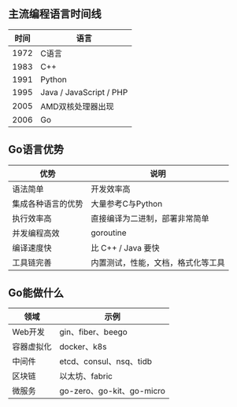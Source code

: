 ## 主流编程语言时间线

| 时间 | 语言                    |
| ---- | ----------------------- |
| 1972 | C语言                   |
| 1983 | C++                     |
| 1991 | Python                  |
| 1995 | Java / JavaScript / PHP |
| 2005 | AMD双核处理器出现       |
| 2006 | Go                      |



## Go语言优势

| 优势               | 说明                               |
| ------------------ | ---------------------------------- |
| 语法简单           | 开发效率高                         |
| 集成各种语言的优势 | 大量参考C与Python                  |
| 执行效率高         | 直接编译为二进制，部署非常简单     |
| 并发编程高效       | goroutine                          |
| 编译速度快         | 比 C++ / Java 要快                 |
| 工具链完善         | 内置测试，性能，文档，格式化等工具 |



## Go能做什么

| 领域       | 示例                      |
| ---------- | ------------------------- |
| Web开发    | gin、fiber、beego         |
| 容器虚拟化 | docker、k8s               |
| 中间件     | etcd、consul、nsq、tidb   |
| 区块链     | 以太坊、fabric            |
| 微服务     | go-zero、go-kit、go-micro |